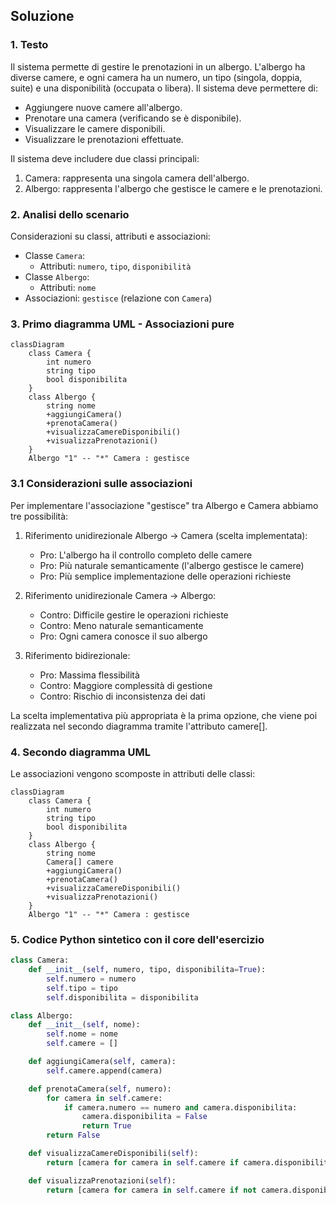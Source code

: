 ## Soluzione

### 1. Testo

Il sistema permette di gestire le prenotazioni in un albergo. L'albergo ha diverse camere, e ogni camera ha un numero, un tipo (singola, doppia, suite) e una disponibilità (occupata o libera). Il sistema deve permettere di:

- Aggiungere nuove camere all'albergo.
- Prenotare una camera (verificando se è disponibile).
- Visualizzare le camere disponibili.
- Visualizzare le prenotazioni effettuate.

Il sistema deve includere due classi principali:

1. Camera: rappresenta una singola camera dell'albergo.
2. Albergo: rappresenta l'albergo che gestisce le camere e le prenotazioni.

### 2. Analisi dello scenario

Considerazioni su classi, attributi e associazioni:

- Classe `Camera`:
  - Attributi: `numero`, `tipo`, `disponibilità`
- Classe `Albergo`:
  - Attributi: `nome`
- Associazioni: `gestisce` (relazione con `Camera`)

### 3. Primo diagramma UML - Associazioni pure

```mermaid
classDiagram
    class Camera {
        int numero
        string tipo
        bool disponibilita
    }
    class Albergo {
        string nome
        +aggiungiCamera()
        +prenotaCamera()
        +visualizzaCamereDisponibili()
        +visualizzaPrenotazioni()
    }
    Albergo "1" -- "*" Camera : gestisce
```

### 3.1 Considerazioni sulle associazioni

Per implementare l'associazione "gestisce" tra Albergo e Camera abbiamo tre possibilità:

1. Riferimento unidirezionale Albergo → Camera (scelta implementata):

   - Pro: L'albergo ha il controllo completo delle camere
   - Pro: Più naturale semanticamente (l'albergo gestisce le camere)
   - Pro: Più semplice implementazione delle operazioni richieste

2. Riferimento unidirezionale Camera → Albergo:

   - Contro: Difficile gestire le operazioni richieste
   - Contro: Meno naturale semanticamente
   - Pro: Ogni camera conosce il suo albergo

3. Riferimento bidirezionale:
   - Pro: Massima flessibilità
   - Contro: Maggiore complessità di gestione
   - Contro: Rischio di inconsistenza dei dati

La scelta implementativa più appropriata è la prima opzione, che viene poi realizzata nel secondo diagramma tramite l'attributo camere[].

### 4. Secondo diagramma UML

Le associazioni vengono scomposte in attributi delle classi:

```mermaid
classDiagram
    class Camera {
        int numero
        string tipo
        bool disponibilita
    }
    class Albergo {
        string nome
        Camera[] camere
        +aggiungiCamera()
        +prenotaCamera()
        +visualizzaCamereDisponibili()
        +visualizzaPrenotazioni()
    }
    Albergo "1" -- "*" Camera : gestisce

```

### 5. Codice Python sintetico con il core dell'esercizio

```python
class Camera:
    def __init__(self, numero, tipo, disponibilita=True):
        self.numero = numero
        self.tipo = tipo
        self.disponibilita = disponibilita

class Albergo:
    def __init__(self, nome):
        self.nome = nome
        self.camere = []

    def aggiungiCamera(self, camera):
        self.camere.append(camera)

    def prenotaCamera(self, numero):
        for camera in self.camere:
            if camera.numero == numero and camera.disponibilita:
                camera.disponibilita = False
                return True
        return False

    def visualizzaCamereDisponibili(self):
        return [camera for camera in self.camere if camera.disponibilita]

    def visualizzaPrenotazioni(self):
        return [camera for camera in self.camere if not camera.disponibilita]
```
